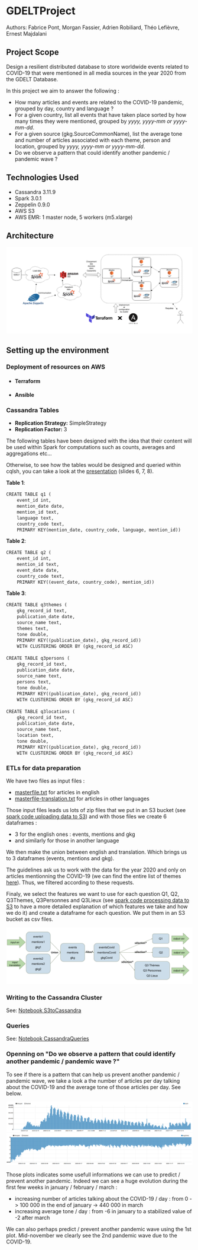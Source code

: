 # GDELTProject

Authors: Fabrice Pont, Morgan Fassier, Adrien Robiliard, Théo Lefièvre, Ernest Majdalani

## Project Scope

Design a resilient distributed database to store worldwide events related to COVID-19 that were mentioned in all media sources in the year 2020 from the GDELT Database.

In this project we aim to answer the following :

+ How many articles and events are related to the COVID-19 pandemic, grouped by day, country and language ?
+ For a given country, list all events that have taken place sorted by how many times they were mentioned, grouped by _yyyy, yyyy-mm or yyyy-mm-dd_.
+ For a given source (gkg.SourceCommonName), list the average tone and number of articles associated with each theme, person and location, grouped by _yyyy, yyyy-mm or yyyy-mm-dd_.
+ Do we observe a pattern that could identify another pandemic / pandemic wave ?

## Technologies Used

+ Cassandra 3.11.9
+ Spark 3.0.1
+ Zeppelin 0.9.0
+ AWS S3
+ AWS EMR: 1 master node, 5 workers (m5.xlarge)

## Architecture

![Architecture](images/Architecture.png)

## Setting up the environment
### Deployment of resources on AWS
+ #### Terraform
+ #### Ansible

### Cassandra Tables

+ __Replication Strategy:__ SimpleStrategy
+ __Replication Factor:__ 3

The following tables have been designed with the idea that their content will be used within Spark for computations such as counts, averages and aggregations etc...

Otherwise, to see how the tables would be designed and queried within cqlsh, you can take a look at the [presentation](presentation.pdf) (slides 6, 7, 8).

__Table 1__:

    CREATE TABLE q1 (
        event_id int, 
        mention_date date, 
        mention_id text, 
        language text, 
        country_code text, 
        PRIMARY KEY(mention_date, country_code, language, mention_id))

__Table 2__:

    CREATE TABLE q2 (
        event_id int, 
        mention_id text, 
        event_date date, 
        country_code text, 
        PRIMARY KEY((event_date, country_code), mention_id))

__Table 3__:

    CREATE TABLE q3themes (
        gkg_record_id text, 
        publication_date date, 
        source_name text, 
        themes text, 
        tone double, 
        PRIMARY KEY((publication_date), gkg_record_id)) 
        WITH CLUSTERING ORDER BY (gkg_record_id ASC)

    CREATE TABLE q3persons (
        gkg_record_id text, 
        publication_date date, 
        source_name text, 
        persons text, 
        tone double, 
        PRIMARY KEY((publication_date), gkg_record_id)) 
        WITH CLUSTERING ORDER BY (gkg_record_id ASC)

    CREATE TABLE q3locations (
        gkg_record_id text, 
        publication_date date, 
        source_name text, 
        location text, 
        tone double, 
        PRIMARY KEY((publication_date), gkg_record_id)) 
        WITH CLUSTERING ORDER BY (gkg_record_id ASC)



### ETLs for data preparation

We have two files as input files :
+ [masterfile.txt](http://data.gdeltproject.org/gdeltv2/masterfilelist.txt) for articles in english
+ [masterfile-translation.txt](http://data.gdeltproject.org/gdeltv2/masterfilelist-translation.txt) for articles in other languages

Those input files leads us lots of zip files that we put in an S3 bucket (see [spark code uploading data to S3](notebooks/uploadDataToS3.zpln)) and with those files we create 6 dataframes :
+ 3 for the english ones : events, mentions and gkg
+ and similarly for those in another language

We then make the union between english and translation. Which brings us to 3 dataframes (events, mentions and gkg).

The guidelines ask us to work with the data for the year 2020 and only on articles mentionning the COVID-19 (we can find the entire list of themes [here](documentation/themes.txt)). Thus, we filtered according to these requests.

Finaly, we select the features we want to use for each question Q1, Q2, Q3Themes, Q3Personnes and Q3Lieux (see [spark code processing data to S3](notebooks/processedDataToS3.zpln) to have a more detailed explanation of which features we take and how we do it) and create a dataframe for each question. We put them in an S3 bucket as csv files.

![ETL](images/ETL.png)

### Writing to the Cassandra Cluster

See: [Notebook S3toCassandra](notebooks/S3toCassandra.zpln)

### Queries

See: [Notebook CassandraQueries](notebooks/CassandraQueries.zpln)

### Openning on "Do we observe a pattern that could identify another pandemic / pandemic wave ?"

To see if there is a pattern that can help us prevent another pandemic / pandemic wave, we take a look a the number of articles per day talking about the COVID-19 and the average tone of those articles per day. See below.

![Count of articles / day](images/q4_count_articles.png)
![Average tone / day](images/q4_avg_tone.png)

Those plots indicates some usefull informations we can use to predict / prevent another pandemic. Indeed we can see a huge evolution during the first few weeks in january / february / march :
+ increasing number of articles talking about the COVID-19 / day : from 0 -> 100 000 in the end of january -> 440 000 in march
+ increasing average tone / day : from -6 in january to a stabilized value of -2 after march

We can also perhaps predict / prevent another pandemic wave using the 1st plot. Mid-november we clearly see the 2nd pandemic wave due to the COVID-19.
